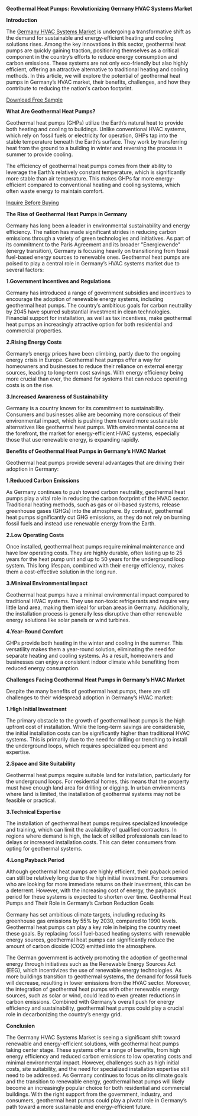 **Geothermal Heat Pumps: Revolutionizing Germany HVAC Systems Market**

**Introduction**

The [Germany HVAC Systems Market](https://www.nextmsc.com/report/germany-hvac-systems-market) is undergoing a transformative shift as the demand for sustainable and energy-efficient heating and cooling solutions rises. Among the key innovations in this sector, geothermal heat pumps are quickly gaining traction, positioning themselves as a critical component in the country’s efforts to reduce energy consumption and carbon emissions. These systems are not only eco-friendly but also highly efficient, offering an attractive alternative to traditional heating and cooling methods. In this article, we will explore the potential of geothermal heat pumps in Germany’s HVAC market, their benefits, challenges, and how they contribute to reducing the nation's carbon footprint.

[Download Free Sample](https://www.nextmsc.com/germany-hvac-systems-market/request-sample)

**What Are Geothermal Heat Pumps?**

Geothermal heat pumps (GHPs) utilize the Earth’s natural heat to provide both heating and cooling to buildings. Unlike conventional HVAC systems, which rely on fossil fuels or electricity for operation, GHPs tap into the stable temperature beneath the Earth’s surface. They work by transferring heat from the ground to a building in winter and reversing the process in summer to provide cooling.

The efficiency of geothermal heat pumps comes from their ability to leverage the Earth’s relatively constant temperature, which is significantly more stable than air temperature. This makes GHPs far more energy-efficient compared to conventional heating and cooling systems, which often waste energy to maintain comfort.

[Inquire Before Buying](https://www.nextmsc.com/germany-hvac-systems-market/inquire-before-buying)

**The Rise of Geothermal Heat Pumps in Germany**

Germany has long been a leader in environmental sustainability and energy efficiency. The nation has made significant strides in reducing carbon emissions through a variety of green technologies and initiatives. As part of its commitment to the Paris Agreement and its broader "Energiewende" (energy transition), Germany is focusing heavily on transitioning from fossil fuel-based energy sources to renewable ones.
Geothermal heat pumps are poised to play a central role in Germany’s HVAC systems market due to several factors:

**1.Government Incentives and Regulations**

Germany has introduced a range of government subsidies and incentives to encourage the adoption of renewable energy systems, including geothermal heat pumps. The country’s ambitious goals for carbon neutrality by 2045 have spurred substantial investment in clean technologies. Financial support for installation, as well as tax incentives, make geothermal heat pumps an increasingly attractive option for both residential and commercial properties.

**2.Rising Energy Costs**

Germany’s energy prices have been climbing, partly due to the ongoing energy crisis in Europe. Geothermal heat pumps offer a way for homeowners and businesses to reduce their reliance on external energy sources, leading to long-term cost savings. With energy efficiency being more crucial than ever, the demand for systems that can reduce operating costs is on the rise.

**3.Increased Awareness of Sustainability**

Germany is a country known for its commitment to sustainability. Consumers and businesses alike are becoming more conscious of their environmental impact, which is pushing them toward more sustainable alternatives like geothermal heat pumps. With environmental concerns at the forefront, the market for energy-efficient HVAC systems, especially those that use renewable energy, is expanding rapidly.

**Benefits of Geothermal Heat Pumps in Germany’s HVAC Market**

Geothermal heat pumps provide several advantages that are driving their adoption in Germany:

**1.Reduced Carbon Emissions**

As Germany continues to push toward carbon neutrality, geothermal heat pumps play a vital role in reducing the carbon footprint of the HVAC sector. Traditional heating methods, such as gas or oil-based systems, release greenhouse gases (GHGs) into the atmosphere. By contrast, geothermal heat pumps significantly cut GHG emissions, as they do not rely on burning fossil fuels and instead use renewable energy from the Earth.

**2.Low Operating Costs**

Once installed, geothermal heat pumps require minimal maintenance and have low operating costs. They are highly durable, often lasting up to 25 years for the heat pump unit and up to 50 years for the underground loop system. This long lifespan, combined with their energy efficiency, makes them a cost-effective solution in the long run.

**3.Minimal Environmental Impact**

Geothermal heat pumps have a minimal environmental impact compared to traditional HVAC systems. They use non-toxic refrigerants and require very little land area, making them ideal for urban areas in Germany. Additionally, the installation process is generally less disruptive than other renewable energy solutions like solar panels or wind turbines.

**4.Year-Round Comfort**

GHPs provide both heating in the winter and cooling in the summer. This versatility makes them a year-round solution, eliminating the need for separate heating and cooling systems. As a result, homeowners and businesses can enjoy a consistent indoor climate while benefiting from reduced energy consumption.

**Challenges Facing Geothermal Heat Pumps in Germany’s HVAC Market**

Despite the many benefits of geothermal heat pumps, there are still challenges to their widespread adoption in Germany’s HVAC market:

**1.High Initial Investment**

The primary obstacle to the growth of geothermal heat pumps is the high upfront cost of installation. While the long-term savings are considerable, the initial installation costs can be significantly higher than traditional HVAC systems. This is primarily due to the need for drilling or trenching to install the underground loops, which requires specialized equipment and expertise.

**2.Space and Site Suitability**

Geothermal heat pumps require suitable land for installation, particularly for the underground loops. For residential homes, this means that the property must have enough land area for drilling or digging. In urban environments where land is limited, the installation of geothermal systems may not be feasible or practical.

**3.Technical Expertise**

The installation of geothermal heat pumps requires specialized knowledge and training, which can limit the availability of qualified contractors. In regions where demand is high, the lack of skilled professionals can lead to delays or increased installation costs. This can deter consumers from opting for geothermal systems.

**4.Long Payback Period**

Although geothermal heat pumps are highly efficient, their payback period can still be relatively long due to the high initial investment. For consumers who are looking for more immediate returns on their investment, this can be a deterrent. However, with the increasing cost of energy, the payback period for these systems is expected to shorten over time.
Geothermal Heat Pumps and Their Role in Germany’s Carbon Reduction Goals

Germany has set ambitious climate targets, including reducing its greenhouse gas emissions by 55% by 2030, compared to 1990 levels. Geothermal heat pumps can play a key role in helping the country meet these goals. By replacing fossil fuel-based heating systems with renewable energy sources, geothermal heat pumps can significantly reduce the amount of carbon dioxide (CO2) emitted into the atmosphere.

The German government is actively promoting the adoption of geothermal energy through initiatives such as the Renewable Energy Sources Act (EEG), which incentivizes the use of renewable energy technologies. As more buildings transition to geothermal systems, the demand for fossil fuels will decrease, resulting in lower emissions from the HVAC sector.
Moreover, the integration of geothermal heat pumps with other renewable energy sources, such as solar or wind, could lead to even greater reductions in carbon emissions. Combined with Germany’s overall push for energy efficiency and sustainability, geothermal heat pumps could play a crucial role in decarbonizing the country’s energy grid.

**Conclusion**

The Germany HVAC Systems Market is seeing a significant shift toward renewable and energy-efficient solutions, with geothermal heat pumps taking center stage. These systems offer a range of benefits, from high energy efficiency and reduced carbon emissions to low operating costs and minimal environmental impact. However, challenges such as high initial costs, site suitability, and the need for specialized installation expertise still need to be addressed. As Germany continues to focus on its climate goals and the transition to renewable energy, geothermal heat pumps will likely become an increasingly popular choice for both residential and commercial buildings. With the right support from the government, industry, and consumers, geothermal heat pumps could play a pivotal role in Germany’s path toward a more sustainable and energy-efficient future.

